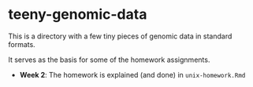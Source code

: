 # teeny-genomic-data

This is a directory with a few tiny pieces of genomic
data in standard formats.

It serves as the basis for some of the homework assignments.

* **Week 2**: The homework is explained (and done) in `unix-homework.Rmd`

